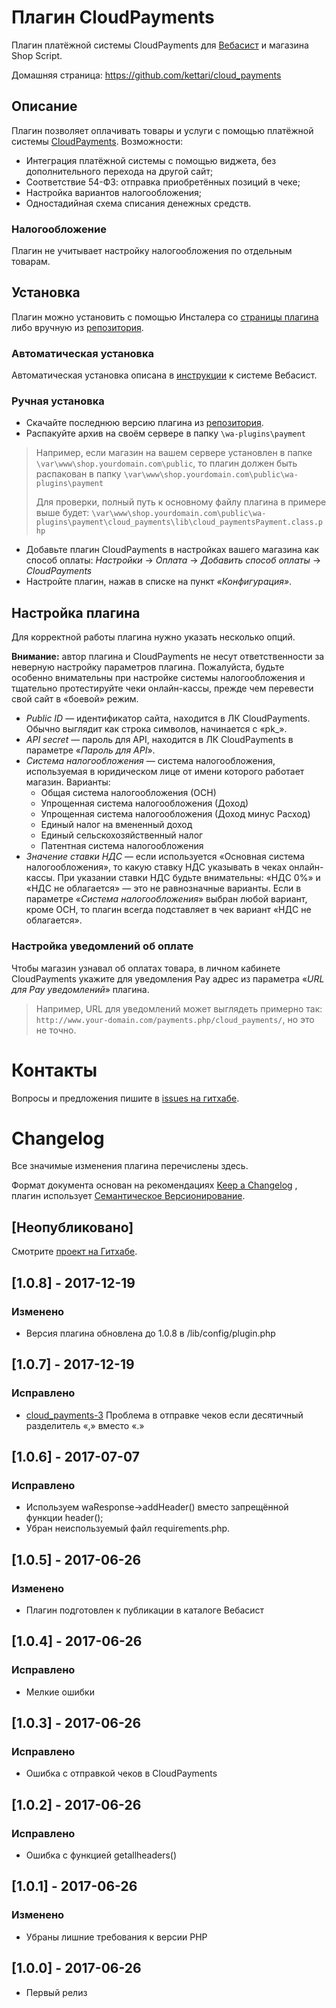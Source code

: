 # Плагин CloudPayments
Плагин платёжной системы CloudPayments для [Вебасист](https://www.webasyst.com/) и магазина Shop Script.

Домашняя страница: https://github.com/kettari/cloud_payments

## Описание

Плагин позволяет оплачивать товары и услуги с помощью платёжной системы [CloudPayments](https://cloudpayments.ru/).
Возможности:
* Интеграция платёжной системы с помощью виджета, без дополнительного перехода на другой сайт;
* Соответствие 54-ФЗ: отправка приобретённых позиций в чеке;
* Настройка вариантов налогообложения;
* Одностадийная схема списания денежных средств.

### Налогообложение
Плагин не учитывает настройку налогообложения по отдельным товарам.

## Установка
Плагин можно установить с помощью Инсталера со [страницы плагина](https://www.webasyst.ru/store/plugin/payment/cloud_payments/) либо вручную из [репозитория](https://github.com/kettari/cloud_payments).

### Автоматическая установка
Автоматическая установка описана в [инструкции](https://support.webasyst.ru/8620/webasyst-store-install-product/) к системе Вебасист.

### Ручная установка
* Скачайте последнюю версию плагина из [репозитория](https://github.com/kettari/cloud_payments/releases).
* Распакуйте архив на своём сервере в папку `\wa-plugins\payment`
> Например, если магазин на вашем сервере установлен в папке `\var\www\shop.yourdomain.com\public`, 
> то плагин должен быть распакован в папку `\var\www\shop.yourdomain.com\public\wa-plugins\payment`
>
> Для проверки, полный путь к основному файлу плагина в примере выше будет:
> `\var\www\shop.yourdomain.com\public\wa-plugins\payment\cloud_payments\lib\cloud_paymentsPayment.class.php`
* Добавьте плагин CloudPayments в настройках вашего магазина как способ оплаты: *Настройки* → *Оплата* → *Добавить способ оплаты* → *CloudPayments*
* Настройте плагин, нажав в списке на пункт *«Конфигурация»*.

## Настройка плагина
Для корректной работы плагина нужно указать несколько опций.

**Внимание:** автор плагина и CloudPayments не несут ответственности за неверную настройку параметров плагина.
Пожалуйста, будьте особенно внимательны при настройке системы налогообложения и тщательно протестируйте
чеки онлайн-кассы, прежде чем перевести свой сайт в «боевой» режим.

* *Public ID* — идентификатор сайта, находится в ЛК CloudPayments. Обычно выглядит как строка символов, начинается с «pk_».
* *API secret* — пароль для API, находится в ЛК CloudPayments в параметре «*Пароль для API*».
* *Система налогообложения* — система налогообложения, используемая в юридическом лице от имени которого работает магазин. Варианты:
  * Общая система налогообложения (ОСН)
  * Упрощенная система налогообложения (Доход)
  * Упрощенная система налогообложения (Доход минус Расход)
  * Единый налог на вмененный доход
  * Единый сельскохозяйственный налог
  * Патентная система налогообложения
* *Значение ставки НДС* — если используется «Основная система налогообложения», то какую ставку НДС указывать в чеках онлайн-кассы. При указании ставки НДС будьте внимательны: «НДС 0%» и «НДС не облагается» — это не равнозначные варианты.
Если в параметре «*Система налогообложения*» выбран любой вариант, кроме ОСН, то плагин всегда подставляет в чек вариант «НДС не облагается».

### Настройка уведомлений об оплате
Чтобы магазин узнавал об оплатах товара, в личном кабинете CloudPayments укажите для уведомления Pay адрес из параметра «*URL для Pay уведомлений*» плагина. 
> Например, URL для уведомлений может выглядеть примерно так: `http://www.your-domain.com/payments.php/cloud_payments/`, но это не точно.

# Контакты
Вопросы и предложения пишите в [issues на гитхабе](https://github.com/kettari/cloud_payments/issues).

# Changelog
Все значимые изменения плагина перечислены здесь.

Формат документа основан на рекомендациях [Keep a Changelog](http://keepachangelog.com/en/1.0.0/)
, плагин использует [Семантическое Версионирование](http://semver.org/spec/v2.0.0.html).

## [Неопубликовано]
Смотрите [проект на Гитхабе](https://github.com/kettari/amber/projects/1).

## [1.0.8] - 2017-12-19
### Изменено
  - Версия плагина обновлена до 1.0.8 в /lib/config/plugin.php

## [1.0.7] - 2017-12-19
### Исправлено
  - [cloud_payments-3](https://github.com/kettari/cloud_payments/issues/3) Проблема в отправке чеков если десятичный разделитель «,» вместо «.»

## [1.0.6] - 2017-07-07
### Исправлено
  - Используем waResponse->addHeader() вместо запрещённой функции header();
  - Убран неиспользуемый файл requirements.php.

## [1.0.5] - 2017-06-26
### Изменено
  - Плагин подготовлен к публикации в каталоге Вебасист

## [1.0.4] - 2017-06-26
### Исправлено
  - Мелкие ошибки

## [1.0.3] - 2017-06-26
### Исправлено
  - Ошибка с отправкой чеков в CloudPayments

## [1.0.2] - 2017-06-26
### Исправлено
  - Ошибка с функцией getallheaders()

## [1.0.1] - 2017-06-26
### Изменено
  - Убраны лишние требования к версии PHP

## [1.0.0] - 2017-06-26
  - Первый релиз